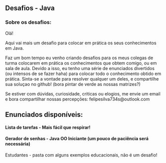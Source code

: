 ## Desafios - Java

### Sobre os desafios: 

<p> 
Olá!
</p>

<p>Aqui vai mais um desafio para colocar em prática os seus conhecimentos em Java. </p>
<p>Faz um bom tempo eu venho criando desafios para os meus colegas de turma colocarem em prática os conhecimentos que obtem comigo, ou em sala de aula. Devido a isso, eu tenho uma série de enunciados divertidos (ou intensos de se fazer haha) para colocar todo o conhecimento obtido em prática. Sinta-se a vontade para resolver qualquer um deles, e compartilhe sua soluçao no github! (bora pintar de verde as nossas matrizes?) </p>
<p>Se estiver com dúvidas, curiosidade, criticas ou elogios, me envie um email e bora compartilhar nossas percepções: felipesilva734s@outlook.com</p>

## Enunciados disponíveis:

#### Lista de tarefas - Mais fácil que respirar!

#### Gerador de senhas - Java OO Iniciante (um pouco de paciência será necessária)

Estudantes - pasta com alguns exemplos educacionais, não é um desafio!